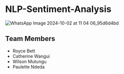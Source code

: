 # NLP-Sentiment-Analysis

![WhatsApp Image 2024-10-02 at 11 04 06_95d6d4bd](https://github.com/user-attachments/assets/875309f3-9a88-4a86-a3c8-e989647a65a9)

## Team Members
- Royce Bett
- Catherine Wangui
- Wilson Mutungu
- Paulette Ndeda
